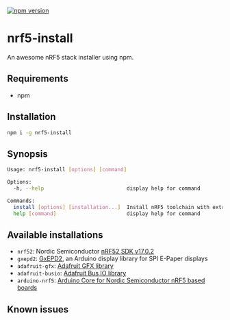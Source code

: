 [![npm version](https://badge.fury.io/js/nrf5-install.svg)](https://www.npmjs.com/package/nrf5-install)

# nrf5-install
An awesome nRF5 stack installer using npm.

## Requirements

- npm

## Installation

```bash
npm i -g nrf5-install
```

## Synopsis
```bash
Usage: nrf5-install [options] [command]

Options:
  -h, --help                           display help for command

Commands:
  install [options] [installation...]  Install nRF5 toolchain with extra flavors
  help [command]                       display help for command
```


## Available installations
- ```nrf52```: Nordic Semiconductor [nRF52 SDK v17.0.2](https://www.nordicsemi.com/Software-and-tools/Software/nRF5-SDK/Download)
- ```gxepd2```: [GxEPD2](https://github.com/ZinggJM/GxEPD2), an Arduino display library for SPI E-Paper displays
- ```adafruit-gfx```: [Adafruit GFX library](https://github.com/adafruit/Adafruit-GFX-Library)
- ```adafruit-busio```: [Adafruit Bus IO library](https://github.com/adafruit/Adafruit_BusIO)
- ```arduino-nrf5```: [Arduino Core for Nordic Semiconductor nRF5 based boards](https://github.com/sandeepmistry/arduino-nRF5)

## Known issues
